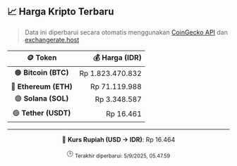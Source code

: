 

<!-- HARGA_KRIPTO -->
## 📈 Harga Kripto Terbaru

> Data ini diperbarui secara otomatis menggunakan [CoinGecko API](https://www.coingecko.com/) dan [exchangerate.host](https://exchangerate.host/)

<div align="center">

| 🪙 Token | 💰 Harga (IDR) |
|:------:|---------------:|
| 🟠 **Bitcoin (BTC)**   | Rp 1.823.470.832 |
| 🔵 **Ethereum (ETH)**  | Rp 71.119.988 |
| 🟣 **Solana (SOL)**    | Rp 3.348.587 |
| 🟢 **Tether (USDT)**   | Rp 16.461 |

---

💱 **Kurs Rupiah (USD → IDR)**: Rp 16.464

🕒 <sub>Terakhir diperbarui: 5/9/2025, 05.47.59</sub>

</div>
<!-- /HARGA_KRIPTO -->